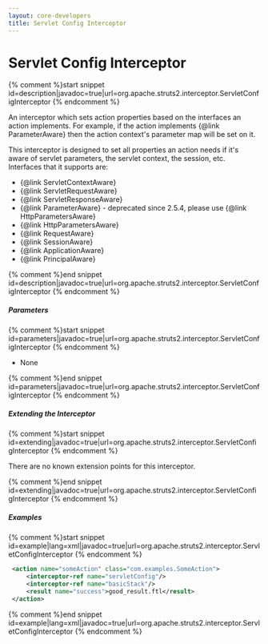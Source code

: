 ```yaml
---
layout: core-developers
title: Servlet Config Interceptor
---
```


# Servlet Config Interceptor



{% comment %}start snippet id=description|javadoc=true|url=org.apache.struts2.interceptor.ServletConfigInterceptor {% endcomment %}
<p> <p>
 An interceptor which sets action properties based on the interfaces an action implements. For example, if the action
 implements {@link ParameterAware} then the action context's parameter map will be set on it.
 </p>

 <p>This interceptor is designed to set all properties an action needs if it's aware of servlet parameters, the
 servlet context, the session, etc. Interfaces that it supports are:
 </p>

 <ul>

 <li>{@link ServletContextAware}</li>

 <li>{@link ServletRequestAware}</li>

 <li>{@link ServletResponseAware}</li>

 <li>{@link ParameterAware} - deprecated since 2.5.4, please use {@link HttpParametersAware}</li>

 <li>{@link HttpParametersAware}</li>

 <li>{@link RequestAware}</li>

 <li>{@link SessionAware}</li>

 <li>{@link ApplicationAware}</li>

 <li>{@link PrincipalAware}</li>

 </ul>

</p>
{% comment %}end snippet id=description|javadoc=true|url=org.apache.struts2.interceptor.ServletConfigInterceptor {% endcomment %}

##### Parameters



{% comment %}start snippet id=parameters|javadoc=true|url=org.apache.struts2.interceptor.ServletConfigInterceptor {% endcomment %}
<p>
 <ul>

 <li>None</li>

 </ul>

</p>
{% comment %}end snippet id=parameters|javadoc=true|url=org.apache.struts2.interceptor.ServletConfigInterceptor {% endcomment %}

##### Extending the Interceptor



{% comment %}start snippet id=extending|javadoc=true|url=org.apache.struts2.interceptor.ServletConfigInterceptor {% endcomment %}
<p>
 <p>There are no known extension points for this interceptor.</p>

</p>
{% comment %}end snippet id=extending|javadoc=true|url=org.apache.struts2.interceptor.ServletConfigInterceptor {% endcomment %}

##### Examples



{% comment %}start snippet id=example|lang=xml|javadoc=true|url=org.apache.struts2.interceptor.ServletConfigInterceptor {% endcomment %}

```xml
 <action name="someAction" class="com.examples.SomeAction">
     <interceptor-ref name="servletConfig"/>
     <interceptor-ref name="basicStack"/>
     <result name="success">good_result.ftl</result>
 </action>

```

{% comment %}end snippet id=example|lang=xml|javadoc=true|url=org.apache.struts2.interceptor.ServletConfigInterceptor {% endcomment %}
